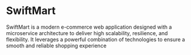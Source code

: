 # SwiftMart
SwiftMart is a modern e-commerce web application designed with a microservice architecture to deliver high scalability, resilience, and flexibility. It leverages a powerful combination of technologies to ensure a smooth and reliable shopping experience

